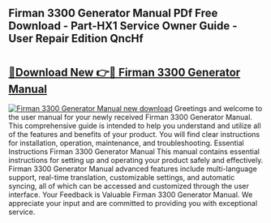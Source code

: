 ## Firman 3300 Generator Manual PDf Free Download - Part-HX1 Service Owner Guide - User Repair Edition QncHf

# <h2><a href="http://bc22489.oget.top/?id=Firman+3300+Generator+Manual">🔗Download New 👉🔴 Firman 3300 Generator Manual</a></h2>

[![Firman 3300 Generator Manual new download](https://i.imgur.com/5g1atiW.png)](http://bc22489.oget.top/?id=Firman+3300+Generator+Manual)
Greetings and welcome to the user manual for your newly received Firman 3300 Generator Manual. This comprehensive guide is intended to help you understand and utilize all of the features and benefits of your product. You will find clear instructions for installation, operation, maintenance, and troubleshooting. Essential Instructions Firman 3300 Generator Manual This manual contains essential instructions for setting up and operating your product safely and effectively. Firman 3300 Generator Manual advanced features include multi-language support, real-time translation, customizable settings, and automatic syncing, all of which can be accessed and customized through the user interface. Your Feedback is Valuable Firman 3300 Generator Manual. We appreciate your input and are committed to providing you with exceptional service.
